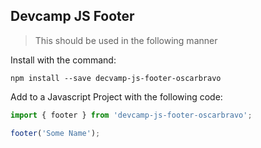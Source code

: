 ## Devcamp JS Footer

>This should be used in the following manner

Install with the command:

```
npm install --save decvamp-js-footer-oscarbravo
```

Add to a Javascript Project with the following code:

```javascript
import { footer } from 'devcamp-js-footer-oscarbravo';

footer('Some Name');